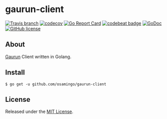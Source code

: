 # gaurun-client

[![Travis branch](https://img.shields.io/travis/osamingo/gaurun-client/master.svg)](https://travis-ci.org/osamingo/gaurun-client)
[![codecov](https://codecov.io/gh/osamingo/gaurun-client/branch/master/graph/badge.svg)](https://codecov.io/gh/osamingo/gaurun-client)
[![Go Report Card](https://goreportcard.com/badge/osamingo/gaurun-client)](https://goreportcard.com/report/osamingo/gaurun-client)
[![codebeat badge](https://codebeat.co/badges/2a985c65-b562-4eb2-a7c5-82730283d678)](https://codebeat.co/projects/github-com-osamingo-gaurun-client-master)
[![GoDoc](https://godoc.org/github.com/osamingo/gaurun-client?status.svg)](https://godoc.org/github.com/osamingo/gaurun-client)
[![GitHub license](https://img.shields.io/badge/license-MIT-blue.svg)](https://raw.githubusercontent.com/osamingo/gaurun-client/master/LICENSE)

## About

[Gaurun](https://github.com/mercari/gaurun) Client written in Golang.

## Install

```
$ go get -u github.com/osamingo/gaurun-client
```

## License

Released under the [MIT License](https://github.com/osamingo/gaurun-client/blob/master/LICENSE).
